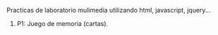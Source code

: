 Practicas de laboratorio mulimedia utilizando html, javascript, jquery...
 1. P1: Juego de memoria (cartas).
